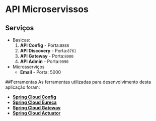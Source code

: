 <h1>API Microservissos</h1>

<h2>Serviços</h2>





- Basicas:
  1. **API Config** - Porta:`8888`
  2. **API Discovery** - Porta:`8761`
  3. **API Gateway** - Porta:`8080`
  4. **API Admin** - Porta:`9090`
- Microsserviços
  - **Email** - Porta: 5000


##Ferramentas
As ferramentas utilizadas para desenvolvimento desta aplicação
foram:
- [**Spring Cloud Config**](https://spring.io/projects/spring-cloud-config)
- [**Spring Cloud Eureca**](https://spring.io/guides/gs/service-registration-and-discovery/)
- [**Spring Cloud Gateway**](https://spring.io/guides/gs/gateway/)
- [**Spring Cloud Actuator**](https://spring.io/guides/gs/actuator-service/)

